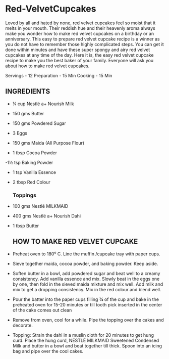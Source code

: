 # Red-VelvetCupcakes

Loved by all and hated by none, red velvet cupcakes feel so moist that it melts in your mouth. Their reddish hue and their heavenly aroma always make you wonder how 
to make red velvet cupcakes on a birthday or an anniversary. This easy to prepare red velvet cupcake recipe is a winner as you do not have to remember those highly 
complicated steps. You can get it done within minutes and have these super spongy and airy red velvet cupcakes at any time of the day. Here it is, the easy red 
velvet cupcake recipe to make you the best baker of your family. Everyone will ask you about how to make red velvet cupcakes.

Servings - 12
Preparation - 15 Min
Cooking - 15 Min

## INGREDIENTS

- ¼ cup  Nestlé a+ Nourish Milk

- 150 gms  Butter

- 150 gms Powdered Sugar

- 3  Eggs

- 150 gms Maida (All Purpose Flour)

- 1 tbsp Cocoa Powder

-1½ tsp Baking Powder

- 1 tsp Vanilla Essence

- 2 tbsp  Red Colour

  ### Toppings				

- 100 gms  Nestlé MILKMAID

- 400 gms  Nestlé a+ Nourish Dahi

- 1 tbsp Butter

  ## HOW TO MAKE RED VELVET CUPCAKE

- Preheat oven to 180⁰ C. Line the muffin /cupcake tray with paper cups.

- Sieve together maida, cocoa powder, and baking powder. Keep aside.

- Soften butter in a bowl, add powdered sugar and beat well to a creamy consistency. Add vanilla essence and mix. Slowly beat in the eggs one by one, then fold in 
the sieved maida mixture and mix well. Add milk and mix to get a dropping consistency. Mix in the red colour and blend well.

- Pour the batter into the paper cups filling ¾ of the cup and bake in the preheated oven for 15-20 minutes or till tooth pick inserted in the center of the cake 
comes out clean

- Remove from oven, cool for a while. Pipe the topping over the cakes and decorate.

- Topping: Strain the dahi in a muslin cloth for 20 minutes to get hung curd. Place the hung curd, NESTLÉ MILKMAID Sweetened Condensed Milk and butter in a bowl and 
beat together till thick. Spoon into an icing bag and pipe over the cool cakes.
